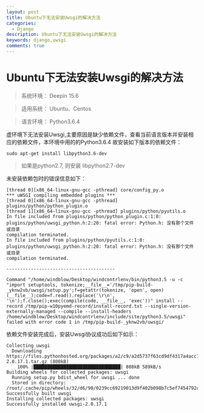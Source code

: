 ```yaml
---
layout: post
title: Ubuntu下无法安装Uwsgi的解决方法
categories:
  - Django
description: Ubuntu下无法安装Uwsgi的解决方法
keywords: django,uwsgi
comments: true
---
```




# Ubuntu下无法安装Uwsgi的解决方法

> 系统环境： Deepin 15.6

> 适用系统： Ubuntu、Centos

> 语言环境： Python3.6.4

虚环境下无法安装Uwsgi,主要原因是缺少依赖文件，查看当前语言版本并安装相应的依赖文件，本环境中用的的Python3.6.4 故安装如下版本的依赖文件：
```
sudo apt-get install libpython3.6-dev
```
> 如果是python2.7, 则安装 libpython2.7-dev


未安装依赖包时的错误信息如下：

```
[thread 0][x86_64-linux-gnu-gcc -pthread] core/config_py.o
*** uWSGI compiling embedded plugins ***
[thread 0][x86_64-linux-gnu-gcc -pthread] plugins/python/python_plugin.o
[thread 1][x86_64-linux-gnu-gcc -pthread] plugins/python/pyutils.o
In file included from plugins/python/python_plugin.c:1:0:
plugins/python/uwsgi_python.h:2:20: fatal error: Python.h: 没有那个文件或目录
compilation terminated.
In file included from plugins/python/pyutils.c:1:0:
plugins/python/uwsgi_python.h:2:20: fatal error: Python.h: 没有那个文件或目录
compilation terminated.

----------------------------------------

Command "/home/windblow/Desktop/windcontrlenv/bin/python3.5 -u -c "import setuptools, tokenize;__file__='/tmp/pip-build-_yknw2vb/uwsgi/setup.py';f=getattr(tokenize, 'open', open)(__file__);code=f.read().replace('\r\n', '\n');f.close();exec(compile(code, __file__, 'exec'))" install --record /tmp/pip-w10pyemd-record/install-record.txt --single-version-externally-managed --compile --install-headers /home/windblow/Desktop/windcontrlenv/include/site/python3.5/uwsgi" failed with error code 1 in /tmp/pip-build-_yknw2vb/uwsgi/
```

依赖文件安装完成后，安装Uwsgi协议成功后如下如示：
```
Collecting uwsgi
  Downloading https://files.pythonhosted.org/packages/a2/c9/a2d5737f63cd9df4317a4acc15d1ddf4952e28398601d8d7d706c16381e0/uwsgi-2.0.17.1.tar.gz (800kB)
    100% |████████████████████████████████| 808kB 589kB/s 
Building wheels for collected packages: uwsgi
  Running setup.py bdist_wheel for uwsgi ... done
  Stored in directory: /root/.cache/pip/wheels/32/d6/90/0239cc69219013d9f402b098b7c5ef7454792c21acd1d6c24e
Successfully built uwsgi
Installing collected packages: uwsgi
Successfully installed uwsgi-2.0.17.1

```






















